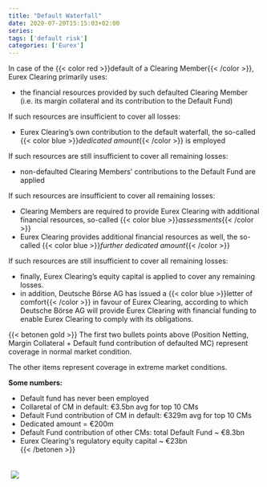 ```yaml
---
title: "Default Waterfall"
date: 2020-07-20T15:15:03+02:00
series:
tags: ['default risk']
categories: ['Eurex']
---
```


In case of the {{< color red >}}default of a Clearing Member{{< /color >}}, Eurex Clearing primarily uses:
- the financial resources provided by such defaulted Clearing Member (i.e. its margin collateral and its contribution to the Default Fund)

If such resources are insufficient to cover all losses: 
- Eurex Clearing’s own contribution to the default waterfall, the so-called {{< color blue >}}_dedicated amount_{{< /color >}} is employed

If such resources are still insufficient to cover all remaining losses: 
- non-defaulted Clearing Members’ contributions to the Default Fund are applied

If such resources are insufficient to cover all remaining losses: 
- Clearing Members are required to provide Eurex Clearing with additional financial resources, so-called {{< color blue >}}_assessments_{{< /color >}} 
- Eurex Clearing provides additional financial resources as well, the so-called {{< color blue >}}_further dedicated amount_{{< /color >}}

If such resources are still insufficient to cover all remaining losses: 
- finally, Eurex Clearing’s equity capital is applied to cover any remaining losses. 
- in addition, Deutsche Börse AG has issued a {{< color blue >}}letter of comfort{{< /color >}} in favour of Eurex Clearing, according to which Deutsche Börse AG will provide Eurex Clearing with financial funding to enable Eurex Clearing to comply with its obligations.

{{< betonen gold >}}
The first two bullets points above (Position Netting, Margin Collateral + Default fund contribution of defaulted MC) represent coverage in normal market condition.

The other items represent coverage in extreme market conditions.

**Some numbers:**
- Default fund has never been employed
- Collaretal of CM in default: €3.5bn avg for top 10 CMs 
- Default Fund contribution of CM in default: €329m avg for top 10 CMs  
- Dedicated amount = €200m
- Default Fund contribution of other CMs: total Default Fund ~ €8.3bn
- Eurex Clearing's regulatory equity capital ~ €23bn  
{{< /betonen >}}

<img style="float:left; margin-left:5px; margin-right:5px; margin-top:20px; margin-bottom:20px" src="/img/default-waterfall.png"></img>


